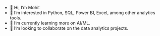 - 👋 Hi, I’m Mohit
- 👀 I’m interested in Python, SQL, Power BI, Excel, among other analytics tools.
- 🌱 I’m currently learning more on AI/ML.
- 💞️ I’m looking to collaborate on the data analytics projects.

<!---
mohitsr88/mohitsr88 is a ✨ special ✨ repository because its `README.md` (this file) appears on your GitHub profile.
You can click the Preview link to take a look at your changes.
--->
